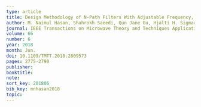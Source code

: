 ```yaml
---
type: article
title: Design Methodology of N-Path Filters With Adjustable Frequency, Bandwidth, and Filter Shape
author: M. Naimul Hasan, Shahrokh Saeedi, Qun Jane Gu, Hjalti H. Sigmarsson, Xiaoguang Liu
journal: IEEE Transactions on Microwave Theory and Techniques Applications
volume: 66
number: 6
year: 2018
month: Jun.
doi: 10.1109/TMTT.2018.2809573
pages: 2775-2790
publisher:
booktitle:
note:
sort_key: 201806
bib_key: mnhasan2018
topic:
---
```

